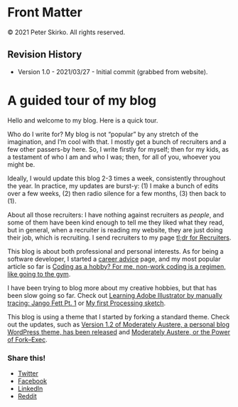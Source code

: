 # Front Matter

© 2021 Peter Skirko. All rights reserved.

## Revision History

* Version 1.0 - 2021/03/27 - Initial commit (grabbed from website).

# A guided tour of my blog

Hello and welcome to my blog. Here is a quick tour.

Who do I write for? My blog is not “popular” by any stretch of the imagination, and I’m cool with that. I mostly get a bunch of recruiters and a few other passers-by here. So, I write firstly for myself; then for my kids, as a testament of who I am and who I was; then, for all of you, whoever you might be.

Ideally, I would update this blog 2-3 times a week, consistently throughout the year. In practice, my updates are burst-y: (1) I make a bunch of edits over a few weeks, (2) then radio silence for a few months, (3) then back to (1).

About all those recruiters: I have nothing against recruiters as _people_, and some of them have been kind enough to tell me they liked what they read, but in general, when a recruiter is reading my website, they are just doing their job, which is recruiting. I send recruiters to my page [tl;dr for Recruiters](https://www.pskirko.com/tldr-for-recruiters/).

This blog is about both professional and personal interests. As for being a software developer, I started a [career advice](https://www.pskirko.com/software-developer-career-advice/) page, and my most popular article so far is [Coding as a hobby? For me, non-work coding is a regimen, like going to the gym](https://www.pskirko.com/2019/02/02/coding-as-a-hobby/).

I have been trying to blog more about my creative hobbies, but that has been slow going so far. Check out [Learning Adobe Illustrator by manually tracing: Jango Fett Pt. 1](https://www.pskirko.com/2019/03/06/learning-adobe-illustrator-tracing-jango-fett/) or [My first Processing sketch](https://www.pskirko.com/2018/07/18/processing-sketch/).

This blog is using a theme that I started by forking a standard theme. Check out the updates, such as [Version 1.2 of Moderately Austere, a personal blog WordPress theme, has been released](https://www.pskirko.com/2019/02/27/moderately-austere-1-2/) and [Moderately Austere, or the Power of Fork–Exec](https://www.pskirko.com/2018/12/18/moderately-austere/).

### Share this!

*   [Twitter](https://www.pskirko.com/2019/04/13/a-guided-tour-of-my-blog/?share=twitter "Click to share on Twitter")
*   [Facebook](https://www.pskirko.com/2019/04/13/a-guided-tour-of-my-blog/?share=facebook "Click to share on Facebook")
*   [LinkedIn](https://www.pskirko.com/2019/04/13/a-guided-tour-of-my-blog/?share=linkedin "Click to share on LinkedIn")
*   [Reddit](https://www.pskirko.com/2019/04/13/a-guided-tour-of-my-blog/?share=reddit "Click to share on Reddit")